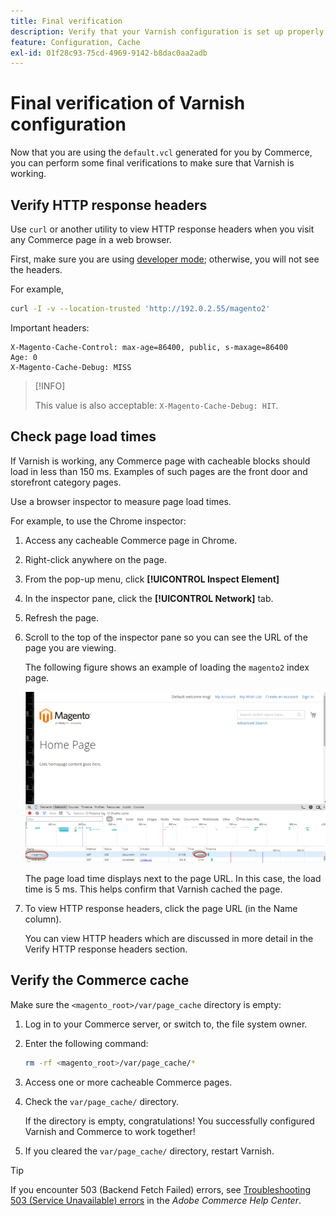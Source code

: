 ```yaml
---
title: Final verification
description: Verify that your Varnish configuration is set up properly to work with the Adobe Commerce application.
feature: Configuration, Cache
exl-id: 01f28c93-75cd-4969-9142-b8dac0aa2adb
---
```

# Final verification of Varnish configuration

Now that you are using the `default.vcl` generated for you by Commerce, you can perform some final verifications to make sure that Varnish is working.

## Verify HTTP response headers

Use `curl` or another utility to view HTTP response headers when you visit any Commerce page in a web browser.

First, make sure you are using [developer mode](../cli/set-mode.md#change-to-developer-mode); otherwise, you will not see the headers.

For example,

```bash
curl -I -v --location-trusted 'http://192.0.2.55/magento2'
```

Important headers:

```terminal
X-Magento-Cache-Control: max-age=86400, public, s-maxage=86400
Age: 0
X-Magento-Cache-Debug: MISS
```

>[!INFO]
>
>This value is also acceptable: `X-Magento-Cache-Debug: HIT`.

## Check page load times

If Varnish is working, any Commerce page with cacheable blocks should load in less than 150 ms. Examples of such pages are the front door and storefront category pages.

Use a browser inspector to measure page load times.

For example, to use the Chrome inspector:

1. Access any cacheable Commerce page in Chrome.
1. Right-click anywhere on the page.
1. From the pop-up menu, click **[!UICONTROL Inspect Element]**
1. In the inspector pane, click the **[!UICONTROL Network]** tab.
1. Refresh the page.
1. Scroll to the top of the inspector pane so you can see the URL of the page you are viewing.

   The following figure shows an example of loading the `magento2` index page.

   ![Click the page you are viewing](../../assets/configuration/varnish-inspector.png)

   The page load time displays next to the page URL. In this case, the load time is 5 ms. This helps confirm that Varnish cached the page.

1. To view HTTP response headers, click the page URL (in the Name column).

   You can view HTTP headers which are discussed in more detail in the Verify HTTP response headers section.

## Verify the Commerce cache

Make sure the `<magento_root>/var/page_cache` directory is empty:

1. Log in to your Commerce server, or switch to, the file system owner.
1. Enter the following command:

   ```bash
   rm -rf <magento_root>/var/page_cache/*
   ```

1. Access one or more cacheable Commerce pages.
1. Check the `var/page_cache/` directory.

   If the directory is empty, congratulations! You successfully configured Varnish and Commerce to work together!

1. If you cleared the `var/page_cache/` directory, restart Varnish.

>[!TIP]
>
>If you encounter 503 (Backend Fetch Failed) errors, see [Troubleshooting 503 (Service Unavailable) errors](https://experienceleague.adobe.com/docs/commerce-knowledge-base/kb/troubleshooting/miscellaneous/troubleshooting-503-errors.html) in the _Adobe Commerce Help Center_.
